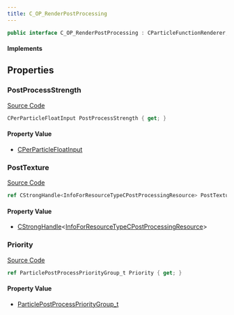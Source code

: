 ```yaml
---
title: C_OP_RenderPostProcessing
---
```


```csharp
public interface C_OP_RenderPostProcessing : CParticleFunctionRenderer, CParticleFunction, ISchemaClass<CParticleFunction>, ISchemaClass<CParticleFunctionRenderer>, ISchemaClass<C_OP_RenderPostProcessing>, ISchemaField, ISchemaClass, INativeHandle
```

#### Implements

## Properties

### PostProcessStrength

[Source Code](https://github.com/swiftly-solution/swiftlys2/blob/main/managed/src/SwiftlyS2.Generated/Schemas/Interfaces/C_OP_RenderPostProcessing.cs#L17)

```csharp
CPerParticleFloatInput PostProcessStrength { get; }
```

#### Property Value

- [CPerParticleFloatInput](/docs/api/shared/schemadefinitions/cperparticlefloatinput)

### PostTexture

[Source Code](https://github.com/swiftly-solution/swiftlys2/blob/main/managed/src/SwiftlyS2.Generated/Schemas/Interfaces/C_OP_RenderPostProcessing.cs#L19)

```csharp
ref CStrongHandle<InfoForResourceTypeCPostProcessingResource> PostTexture { get; }
```

#### Property Value

- [CStrongHandle](/docs/api/shared/natives/cstronghandle-1)<[InfoForResourceTypeCPostProcessingResource](/docs/api/shared/schemadefinitions/infoforresourcetypecpostprocessingresource)>

### Priority

[Source Code](https://github.com/swiftly-solution/swiftlys2/blob/main/managed/src/SwiftlyS2.Generated/Schemas/Interfaces/C_OP_RenderPostProcessing.cs#L21)

```csharp
ref ParticlePostProcessPriorityGroup_t Priority { get; }
```

#### Property Value

- [ParticlePostProcessPriorityGroup_t](/docs/api/shared/schemadefinitions/particlepostprocessprioritygroup_t)

